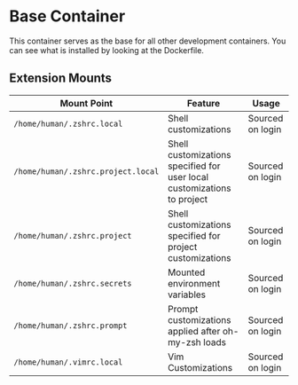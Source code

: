 # Base Container

This container serves as the base for all other development containers. You can see what is installed by looking at the Dockerfile.

## Extension Mounts

|Mount Point|Feature|Usage|
|-|-|-|
|`/home/human/.zshrc.local`| Shell customizations | Sourced on login |
|`/home/human/.zshrc.project.local`| Shell customizations specified for user local customizations to project | Sourced on login |
|`/home/human/.zshrc.project`| Shell customizations specified for project customizations | Sourced on login |
|`/home/human/.zshrc.secrets`| Mounted environment variables | Sourced on login |
|`/home/human/.zshrc.prompt`| Prompt customizations applied after oh-my-zsh loads | Sourced on login |
|`/home/human/.vimrc.local`| Vim Customizations | Sourced on login |
